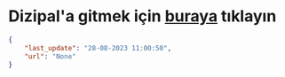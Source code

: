 # Dizipal'a gitmek için [buraya](None) tıklayın
    
```json
{
    "last_update": "28-08-2023 11:00:50",
    "url": "None"
}
```
